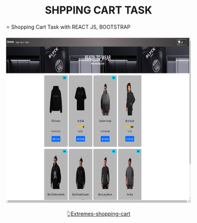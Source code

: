 <h1 align="center">SHPPING CART TASK </h1>
⭐ Shopping Cart Task with REACT JS, BOOTSTRAP

<p align="center">
<img src="public/shopping-cart image.png" width="700px" height="450px" alt="Selva">
<br>
  <br>
👆<a href="https://extremes-shopping-cart.netlify.app/">Extremes-shopping-cart</a>
</p>

